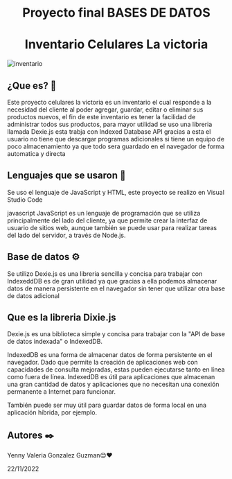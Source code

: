 <h1 align="center"> Proyecto final BASES DE DATOS  </h1>

<h1 align="center"> Inventario Celulares La victoria </h1>

![inventario ](https://user-images.githubusercontent.com/93232350/203338438-fb2c6bd1-957d-4bc0-80c5-1d5164b4aa32.png)


## ¿Que es? 🚀

Este proyecto celulares la victoria es un inventario el cual responde a la necesidad del cliente al poder agregar,
guardar, editar o eliminar sus productos nuevos, el fin de este inventario es tener la facilidad de administrar todos sus 
productos, para mayor utilidad se uso una libreria llamada Dexie.js esta trabja con Indexed Database API gracias a esta el 
usuario no tiene que descargar programas adicionales si tiene un equipo de poco almacenamiento ya que todo sera guardado en 
el navegador de forma automatica y directa 


## Lenguajes que se usaron  🔧
Se uso el lenguaje de JavaScript y HTML, este proyecto se realizo en Visual Studio Code 

javascript
JavaScript es un lenguaje de programación que se utiliza principalmente del lado del cliente, ya que permite crear la interfaz de usuario de sitios web, aunque también se puede usar para realizar tareas del lado del servidor, a través de Node.js.



## Base de datos ⚙️

Se utilizo Dexie.js es una libreria sencilla y concisa para trabajar con IndexeddDB es de gran utilidad
ya que gracias a ella podemos almacenar datos de manera persistente en el navegador sin tener que utilizar 
otra base de datos adicional 

## Que es la libreria Dixie.js

Dexie.js es una biblioteca simple y concisa para trabajar con la "API de base de datos indexada" o IndexedDB.

IndexedDB es una forma de almacenar datos de forma persistente en el navegador. Dado que permite la creación de aplicaciones web con capacidades de consulta mejoradas, estas pueden ejecutarse tanto en línea como fuera de línea. IndexedDB es útil para aplicaciones que almacenan una gran cantidad de datos y aplicaciones que no necesitan una conexión permanente a Internet para funcionar.

También puede ser muy útil para guardar datos de forma local en una aplicación híbrida, por ejemplo.

## Autores ✒️

Yenny Valeria Gonzalez Guzman😊❤️


22/11/2022







